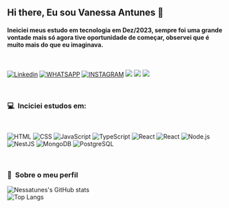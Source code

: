 ## Hi there, Eu sou Vanessa Antunes 👋
#### Ineiciei meus estudo em tecnologia em Dez/2023, sempre foi uma grande vontade mais só agora tive oportunidade de começar, observei que é muito mais do que eu imaginava.

<br>

[![Linkedin](https://img.shields.io/badge/LinkedIn-0077B5?style=for-the-badge&logo=linkedin&logoColor=white)](https://www.linkedin.com/in/dev-vanessa-antunes)
[![WHATSAPP](https://img.shields.io/badge/WhatsApp-25D366?style=for-the-badge&logo=whatsapp&logoColor=white)](https://web.whatsapp.com/+5546999290989)
[![INSTAGRAM](https://img.shields.io/badge/Instagram-E4405F?style=for-the-badge&logo=instagram&logoColor=white)](https://www.instagram.com/essatunes/)
<a href = "mailto:essatunes@gmail.com"><img src="https://img.shields.io/badge/-Gmail-%23333?style=for-the-badge&logo=gmail&logoColor=white" target="_blank"></a>
<a href="https://www.youtube.com/@Nessatunes" target="_blank"><img src="https://img.shields.io/badge/YouTube-FF0000?style=for-the-badge&logo=youtube&logoColor=white" target="_blank"></a>
<a href="https://discord.com/users/nessa.antunes" target="_blank"><img src="https://img.shields.io/badge/Discord-7289DA?style=for-the-badge&logo=discord&logoColor=white" target="_blank"></a> 

<br> 

### 💻 &nbsp;Inciciei estudos em:
<br> 

![HTML](https://img.shields.io/badge/-HTML-333333?style=flat&logo=HTML5)
![CSS](https://img.shields.io/badge/-CSS-333333?style=flat&logo=CSS3&logoColor=1572B6)
![JavaScript](https://img.shields.io/badge/-JavaScript-333333?style=flat&logo=javascript)
![TypeScript](https://img.shields.io/badge/-TypeScript-333333?style=flat&logo=typescript&logoColor=2D79C7)
![React](https://img.shields.io/badge/-React-333333?style=flat&logo=react)
![React](https://img.shields.io/badge/-React%20Native-333333?style=flat&logo=react)
![Node.js](https://img.shields.io/badge/-Node.js-333333?style=flat&logo=node.js)
![NestJS](https://img.shields.io/badge/-NestJS-333333?style=flat&logo=nestjs&logoColor=E535AB)
![MongoDB](https://img.shields.io/badge/-MongoDB-333333?style=flat&logo=mongodb)
![PostgreSQL](https://img.shields.io/badge/-PostgreSQL-333333?style=flat&logo=postgresql)

<br>


### 🚀&nbsp; Sobre o meu perfil

![Nessatunes's GitHub stats](https://github-readme-stats.vercel.app/api?username=Nessatunes&show_icons=true&theme=github_dark_dimmed)  
![Top Langs](https://github-readme-stats.vercel.app/api/top-langs/?username=Nessatunes&layout=compact&theme=github_dark_dimmed)





